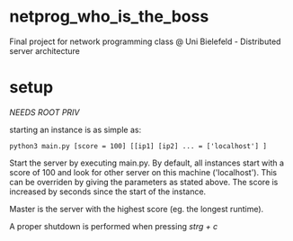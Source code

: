 # netprog_who_is_the_boss
Final project for network programming class @ Uni Bielefeld - Distributed server architecture

# setup

*NEEDS ROOT PRIV*

starting an instance is as simple as:

`python3 main.py [score = 100] [[ip1] [ip2] ... = ['localhost'] ]`

Start the server by executing main.py. By default, all instances start with a score of 100 and look for other server on this machine ('localhost'). This can be overriden by giving the parameters as stated above. The score is increased by seconds since the start of the instance.

Master is the server with the highest score (eg. the longest runtime).

A proper shutdown is performed when pressing *strg + c*